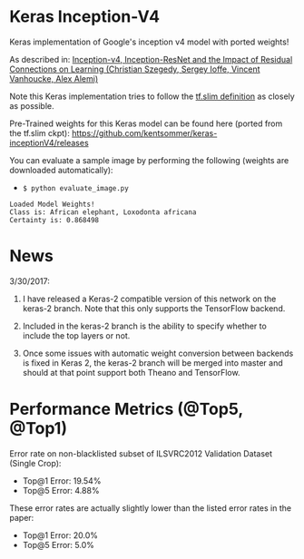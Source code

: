 # Keras Inception-V4
Keras implementation of Google's inception v4 model with ported weights!

As described in:
[Inception-v4, Inception-ResNet and the Impact of Residual Connections on Learning (Christian Szegedy, Sergey Ioffe, Vincent Vanhoucke, Alex Alemi)](https://arxiv.org/abs/1602.07261)

Note this Keras implementation tries to follow the [tf.slim definition](https://github.com/tensorflow/models/blob/master/slim/nets/inception_v4.py) as closely as possible.

Pre-Trained weights for this Keras model can be found here (ported from the tf.slim ckpt): https://github.com/kentsommer/keras-inceptionV4/releases

You can evaluate a sample image by performing the following (weights are downloaded automatically):
* ```$ python evaluate_image.py```
```
Loaded Model Weights!
Class is: African elephant, Loxodonta africana
Certainty is: 0.868498
```

# News
3/30/2017:

1. I have released a Keras-2 compatible version of this network on the keras-2 branch. Note that this only supports the TensorFlow backend. 

2. Included in the keras-2 branch is the ability to specify whether to include the top layers or not. 

3. Once some issues with automatic weight conversion between backends is fixed in Keras 2, the keras-2 branch will be merged into master and should at that point support both Theano and TensorFlow. 




# Performance Metrics (@Top5, @Top1)

Error rate on non-blacklisted subset of ILSVRC2012 Validation Dataset (Single Crop):
* Top@1 Error: 19.54%
* Top@5 Error: 4.88%

These error rates are actually slightly lower than the listed error rates in the paper:
* Top@1 Error: 20.0%
* Top@5 Error: 5.0%
